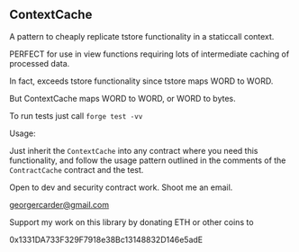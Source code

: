 ## ContextCache


A pattern to cheaply replicate tstore functionality in a staticcall context.

PERFECT for use in view functions requiring lots of intermediate caching of processed data.

In fact, exceeds tstore functionality since tstore maps WORD to WORD.

But ContextCache maps WORD to WORD, or WORD to bytes.

To run tests just call `forge test -vv`

Usage:

Just inherit the `ContextCache` into any contract where you need this functionality, 
and follow the usage pattern outlined in the comments of the `ContractCache` contract
and the test.


Open to dev and security contract work. Shoot me an email.

[georgercarder@gmail.com](georgercarder@gmail.com)

Support my work on this library by donating ETH or other coins to

0x1331DA733F329F7918e38Bc13148832D146e5adE

